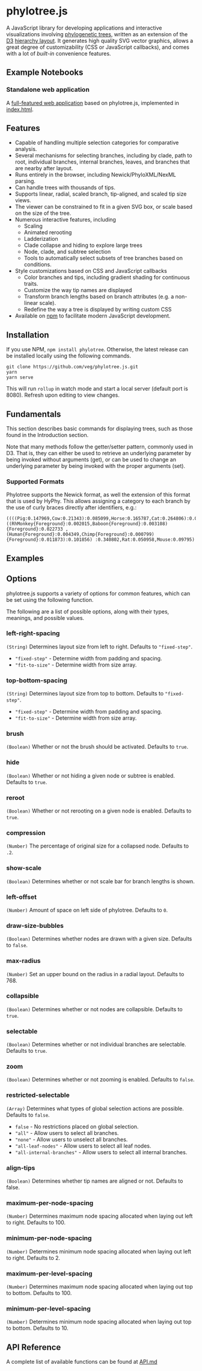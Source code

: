 # phylotree.js

A JavaScript library for developing applications and interactive visualizations involving [phylogenetic trees](https://en.wikipedia.org/wiki/Phylogenetic_tree), written as an extension of the [D3](http://d3js.org) [hierarchy layout](https://github.com/d3/d3-3.x-api-reference/blob/master/Hierarchy-Layout.md). It generates high quality SVG vector graphics, allows a great degree of customizability (CSS or JavaScript callbacks), and comes with a lot of *built-in* convenience features. 

## Example Notebooks


### Standalone web application

A [full-featured web application](http://phylotree.hyphy.org) based on phylotree.js, implemented in [index.html](index.html).

## Features

* Capable of handling multiple selection categories for comparative analysis.
* Several mechanisms for selecting branches, including by clade, path to root, individual branches, internal branches, leaves, and branches that are nearby after layout.
* Runs entirely in the browser, including Newick/PhyloXML/NexML parsing. 
* Can handle trees with thousands of tips.
* Supports linear, radial, scaled branch, tip-aligned, and scaled tip size views.
* The viewer can be constrained to fit in a given SVG box, or scale based on the size of the tree.
* Numerous interactive features, including
   * Scaling 
   * Animated rerooting
   * Ladderization
   * Clade collapse and hiding to explore large trees
   * Node, clade, and subtree selection
   * Tools to automatically select subsets of tree branches based on conditions.
* Style customizations based on CSS and JavaScript callbacks
   * Color branches and tips, including gradient shading for continuous traits. 
   * Customize the way tip names are displayed
   * Transform branch lengths based on branch attributes (e.g. a non-linear scale).
   * Redefine the way a tree is displayed by writing custom CSS
* Available on [npm](https://www.npmjs.com/package/phylotree) to facilitate modern JavaScript development.

## Installation

If you use NPM, `npm install phylotree`. Otherwise, the latest release can be
installed locally using the following commands.

```
git clone https://github.com/veg/phylotree.js.git
yarn
yarn serve
```

This will run `rollup` in watch mode and start a local server (default port is 8080). Refresh upon editing to view changes.

## Fundamentals

This section describes basic commands for displaying trees, such as those found
in the Introduction section.

Note that many methods follow the getter/setter pattern, commonly used in D3.
That is, they can either be used to retrieve an underlying parameter by being
invoked without arguments (get), or can be used to change an underlying
parameter by being invoked with the proper arguments (set).

### Supported Formats
Phylotree supports the Newick format, as well the extension of this format that
is used by HyPhy. This allows assigning a category to each branch by the use of
curly braces directly after identifiers, e.g.:

```
((((Pig:0.147969,Cow:0.21343):0.085099,Horse:0.165787,Cat:0.264806):0.058611, ((RhMonkey{Foreground}:0.002015,Baboon{Foreground}:0.003108){Foreground}:0.022733 ,(Human{Foreground}:0.004349,Chimp{Foreground}:0.000799){Foreground}:0.011873):0.101856) :0.340802,Rat:0.050958,Mouse:0.09795)
```

## Examples

## Options

phylotree.js supports a variety of options for common features, which can be set using
the following function.

The following are a list of possible options, along with their types, meanings, and possible values.

### left-right-spacing
  `(String)` Determines layout size from left to right. Defaults to ``"fixed-step"``.

  * ``"fixed-step"`` - Determine width from padding and spacing.
  * ``"fit-to-size"`` - Determine width from size array.

### top-bottom-spacing
  `(String)` Determines layout size from top to bottom. Defaults to ``"fixed-step"``.

  * ``"fixed-step"`` - Determine width from padding and spacing.
  * ``"fit-to-size"`` - Determine width from size array.

### brush
  `(Boolean)` Whether or not the brush should be activated. Defaults to ``true``.

### hide
  `(Boolean)` Whether or not hiding a given node or subtree is enabled. Defaults to ``true``.

### reroot
  `(Boolean)` Whether or not rerooting on a given node is enabled. Defaults to ``true``.

### compression
  `(Number)` The percentage of original size for a collapsed node. Defaults to ``.2``.

### show-scale
  `(Boolean)` Determines whether or not scale bar for branch lengths is shown.

### left-offset
  `(Number)` Amount of space on left side of phylotree. Defaults to ``0``.

### draw-size-bubbles
  `(Boolean)` Determines whether nodes are drawn with a given size. Defaults to ``false``.

### max-radius
  `(Number)` Set an upper bound on the radius in a radial layout. Defaults to 768.

### collapsible
  `(Boolean)` Determines whether or not nodes are collapsible. Defaults to ``true``.

### selectable
  `(Boolean)` Determines whether or not individual branches are selectable. Defaults to ``true``.

### zoom
  `(Boolean)` Determines whether or not zooming is enabled. Defaults to ``false``.

### restricted-selectable
  `(Array)` Determines what types of global selection actions are possible. Defaults to ``false``.

  * ``false`` - No restrictions placed on global selection.
  * ``"all"`` - Allow users to select all branches.
  * ``"none"`` - Allow users to unselect all branches.
  * ``"all-leaf-nodes"`` - Allow users to select all leaf nodes.
  * ``"all-internal-branches"`` - Allow users to select all internal branches.

### align-tips
  `(Boolean)` Determines whether tip names are aligned or not. Defaults to false.

### maximum-per-node-spacing
  `(Number)` Determines maximum node spacing allocated when laying out left to right. Defaults to 100.

### minimum-per-node-spacing
  `(Number)` Determines minimum node spacing allocated when laying out left to right. Defaults to 2.

### maximum-per-level-spacing
  `(Number)` Determines maximum node spacing allocated when laying out top to bottom. Defaults to 100.

### minimum-per-level-spacing
  `(Number)` Determines minimum node spacing allocated when laying out top to bottom. Defaults to 10.

## API Reference
A complete list of available functions can be found at [API.md](API.md)

